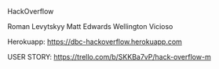 HackOverflow

Roman Levytskyy
Matt Edwards
Wellington Vicioso

Herokuapp:
https://dbc-hackoverflow.herokuapp.com

USER STORY:
https://trello.com/b/SKKBa7vP/hack-overflow-m
